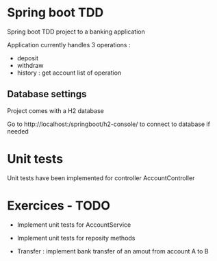 # Spring boot TDD
Spring boot TDD project to a banking application

Application currently handles 3 operations :

- deposit
- withdraw
- history : get account list of operation

## Database settings

Project comes with a H2 database 

Go to http://localhost:<port>/springboot/h2-console/ to connect to database if needed

# Unit tests
Unit tests have been implemented for controller AccountController

# Exercices - TODO

- Implement unit tests for AccountService
- Implement unit tests for reposity methods

- Transfer : implement bank transfer of an amout from account A to B

  